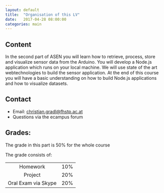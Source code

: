 ```yaml
---
layout: default
title:  "Organisation of this LV"
date:   2017-04-28 08:00:00
categories: main
---
```


## Content

In the second part of ASEN you will learn how to retrieve, process, store and visualize sensor data from the Arduino. You will develop a Node.js application which runs on your local machine. We will use state of the art webtechnologies to build the sensor application. At the end of this course you will have a basic understanding on how to build Node.js applications and how to visualize datasets.

## Contact

* Email: <christian.gradl@fhstp.ac.at>
* Questions via the ecampus forum

## Grades:

The grade in this part is 50% for the whole course

The grade consists of:

|                             |         |
|:---------------------------:| -------:|
| Homework                    |   10%   |
| Project                     |   20%   |
| Oral Exam via Skype         |   20%   |
